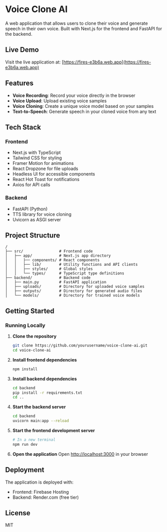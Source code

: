 # Voice Clone AI

A web application that allows users to clone their voice and generate speech in their own voice. Built with Next.js for the frontend and FastAPI for the backend.

## Live Demo

Visit the live application at: [https://fires-e3b6a.web.app](https://fires-e3b6a.web.app)

## Features

- **Voice Recording**: Record your voice directly in the browser
- **Voice Upload**: Upload existing voice samples
- **Voice Cloning**: Create a unique voice model based on your samples
- **Text-to-Speech**: Generate speech in your cloned voice from any text

## Tech Stack

### Frontend
- Next.js with TypeScript
- Tailwind CSS for styling
- Framer Motion for animations
- React Dropzone for file uploads
- Headless UI for accessible components
- React Hot Toast for notifications
- Axios for API calls

### Backend
- FastAPI (Python)
- TTS library for voice cloning
- Uvicorn as ASGI server

## Project Structure

```
/
├── src/                # Frontend code
│   ├── app/            # Next.js app directory
│   │   ├── components/ # React components
│   │   ├── lib/        # Utility functions and API clients
│   │   ├── styles/     # Global styles
│   │   └── types/      # TypeScript type definitions
├── backend/            # Backend code
│   ├── main.py         # FastAPI application
│   ├── uploads/        # Directory for uploaded voice samples
│   ├── outputs/        # Directory for generated audio files
│   └── models/         # Directory for trained voice models
```

## Getting Started

### Running Locally

1. **Clone the repository**
   ```bash
   git clone https://github.com/yourusername/voice-clone-ai.git
   cd voice-clone-ai
   ```

2. **Install frontend dependencies**
   ```bash
   npm install
   ```

3. **Install backend dependencies**
   ```bash
   cd backend
   pip install -r requirements.txt
   cd ..
   ```

4. **Start the backend server**
   ```bash
   cd backend
   uvicorn main:app --reload
   ```

5. **Start the frontend development server**
   ```bash
   # In a new terminal
   npm run dev
   ```

6. **Open the application**
   Open [http://localhost:3000](http://localhost:3000) in your browser

## Deployment

The application is deployed with:
- Frontend: Firebase Hosting
- Backend: Render.com (free tier)

## License

MIT
